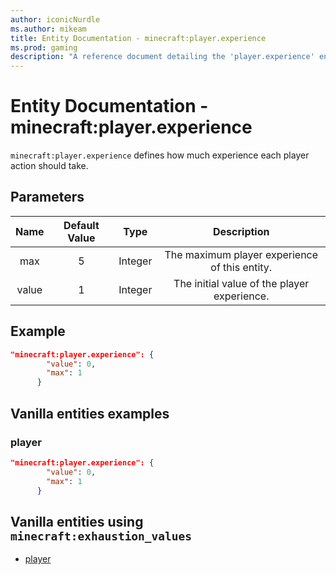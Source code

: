 ```yaml
---
author: iconicNurdle
ms.author: mikeam
title: Entity Documentation - minecraft:player.experience
ms.prod: gaming
description: "A reference document detailing the 'player.experience' entity component"
---
```


# Entity Documentation - minecraft:player.experience

`minecraft:player.experience` defines how much experience each player action should take.

## Parameters

| Name| Default Value| Type| Description |
|:-----------:|:-----------:|:-----------:|:-----------:|
|max| 5| Integer| The maximum player experience of this entity. |
|value| 1| Integer|  The initial value of the player experience. |

## Example

```json
"minecraft:player.experience": {
        "value": 0,
        "max": 1
      }
```

## Vanilla entities examples

### player

```json
"minecraft:player.experience": {
        "value": 0,
        "max": 1
      }
```

## Vanilla entities using `minecraft:exhaustion_values`

- [player](../../../../Source/VanillaBehaviorPack_Snippets/entities/player.md)
